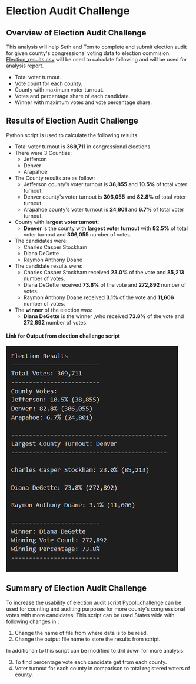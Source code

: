 
  
#  Election Audit Challenge
        
        
## Overview of Election Audit Challenge
    
This analysis will help Seth and Tom to complete and submit  election audit for given county's congressional voting data to election commision.
[Election_results.csv](https://github.com/ajinderbains/Election_Analysis/blob/master/Resources/election_results.csv)
 will be used to calculate following and will be used for analysis report.
 - Total voter turnout.
 - Vote count for each county.
 - County with maximum voter turnout.
 - Votes and percentage share of  each candidate.
 - Winner with maximum votes and vote percentage share.
    
    
## Results of Election Audit Challenge

Python script is used to calculate the following results.
- Total voter turnout is **369,711** in congressional elections.
- There were 3 Counties:
    - Jefferson
    - Denver
    - Arapahoe
- The County results are as follow:
    - Jefferson county's voter turnout is  **38,855**  and **10.5%** of total voter turnout.
    - Denver county's voter turnout is  **306,055**  and **82.8%** of total voter turnout.
    - Arapahoe county's voter turnout is  **24,801**  and **6.7%** of total voter turnout.
 - County with **largest voter turnout**:
    - **Denver** is the county with **largest voter turnout** with **82.5%** of total voter turnout and **306,055** number of votes. 
 - The candidates were:
    - Charles Casper Stockham
    - Diana DeGette
    - Raymon Anthony Doane
- The candidate results were:
    - Charles Casper Stockham received **23.0%** of the vote and **85,213** number of votes.
    - Diana DeGette received **73.8%** of the vote and **272,892** number of votes.
    - Raymon Anthony Doane received **3.1%** of the vote and **11,606** number of votes.
- The **winner** of the election was:
    - **Diana DeGette** is the winner ,who received **73.8%** of the vote and **272,892** number of votes.
        
    
#### Link for Output from election challenge script
![Election_Results](https://github.com/ajinderbains/Election_Analysis/blob/master/Resources/Results.png)

 
 ## Summary of Election Audit Challenge

To increase the usability of election audit script [Pypoll_challenge](https://github.com/ajinderbains/Election_Analysis/blob/master/PyPoll_Challenge.py) can be used for counting and auditing purposes for more county's congressional votes with more candidates.
This script can be used States wide with following changes in :

1. Change the name of file from where data is to be read.
2. Change the output file name to store the results from script.

In additionan to this script can be modified to dril down for more analysis:

3. To find percentage vote each candidate get from each county.
4. Voter turnout for each county in comparison to total  registered voters of county.
 
 



    
    
    
    
    
    
    
  
    
